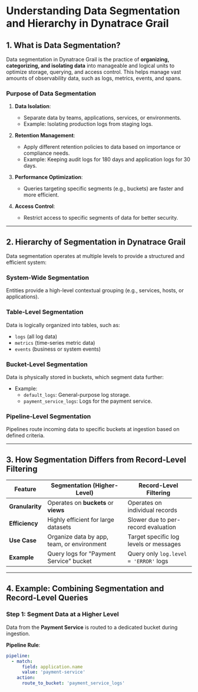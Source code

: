 # **Understanding Data Segmentation and Hierarchy in Dynatrace Grail**

## **1. What is Data Segmentation?**

Data segmentation in Dynatrace Grail is the practice of **organizing, categorizing, and isolating data** into manageable and logical units to optimize storage, querying, and access control. This helps manage vast amounts of observability data, such as logs, metrics, events, and spans.

### **Purpose of Data Segmentation**
1. **Data Isolation**:
   - Separate data by teams, applications, services, or environments.
   - Example: Isolating production logs from staging logs.

2. **Retention Management**:
   - Apply different retention policies to data based on importance or compliance needs.
   - Example: Keeping audit logs for 180 days and application logs for 30 days.

3. **Performance Optimization**:
   - Queries targeting specific segments (e.g., buckets) are faster and more efficient.

4. **Access Control**:
   - Restrict access to specific segments of data for better security.

---

## **2. Hierarchy of Segmentation in Dynatrace Grail**

Data segmentation operates at multiple levels to provide a structured and efficient system:

### **System-Wide Segmentation**
Entities provide a high-level contextual grouping (e.g., services, hosts, or applications).

### **Table-Level Segmentation**
Data is logically organized into tables, such as:
- `logs` (all log data)
- `metrics` (time-series metric data)
- `events` (business or system events)

### **Bucket-Level Segmentation**
Data is physically stored in buckets, which segment data further:
- Example: 
  - `default_logs`: General-purpose log storage.
  - `payment_service_logs`: Logs for the payment service.

### **Pipeline-Level Segmentation**
Pipelines route incoming data to specific buckets at ingestion based on defined criteria.

---

## **3. How Segmentation Differs from Record-Level Filtering**

| **Feature**                | **Segmentation (Higher-Level)**            | **Record-Level Filtering**              |
|----------------------------|--------------------------------------------|-----------------------------------------|
| **Granularity**            | Operates on **buckets** or **views**       | Operates on individual records          |
| **Efficiency**             | Highly efficient for large datasets        | Slower due to per-record evaluation     |
| **Use Case**               | Organize data by app, team, or environment | Target specific log levels or messages  |
| **Example**                | Query logs for "Payment Service" bucket    | Query only `log.level = 'ERROR'` logs   |

---

## **4. Example: Combining Segmentation and Record-Level Queries**

### **Step 1: Segment Data at a Higher Level**
Data from the **Payment Service** is routed to a dedicated bucket during ingestion.

**Pipeline Rule**:
```yaml
pipeline:
  - match:
      field: application.name
      value: 'payment-service'
    action:
      route_to_bucket: 'payment_service_logs'
